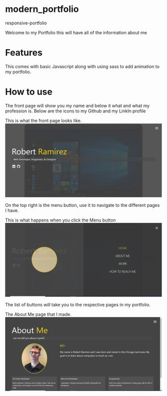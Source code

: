 # modern_portfolio

responsive-portfolio

Welcome to my Portfolio this will have all of the information about me

# Features

This comes with basic Javascript along with using sass to add animation to my portfolio.

# How to use

The front page will show you my name and below it what and what my profession is. Below are the icons to my Github and my LinkIn profile

This is what the front page looks like.
![profile](./dist/img/FrontPage.jpg)

On the top right is the menu button, use it to navigate to the different pages I have.

This is what happens when you click the Menu button
![Nav](./dist/img/Nav.jpg)

The list of buttons will take you to the respective pages in my portfolio.

The About Me page that I made.
![About](./dist/img/About.jpg)

